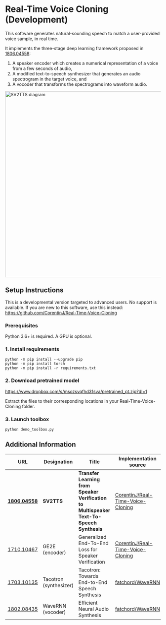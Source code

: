 # Real-Time Voice Cloning (Development)

This software generates natural-sounding speech to match a user-provided voice sample, in real time.

It implements the three-stage deep learning framework proposed in [1806.04558](https://arxiv.org/pdf/1806.04558.pdf):
1. A speaker encoder which creates a numerical representation of a voice from a few seconds of audio,
2. A modified text-to-speech synthesizer that generates an audio spectrogram in the target voice, and
3. A vocoder that transforms the spectrograms into waveform audio.

<img src="https://user-images.githubusercontent.com/67130644/94659641-73352480-02b9-11eb-9f25-8e3bc09297a3.png" alt="SV2TTS diagram" width="600"/>

## Setup Instructions

This is a developmental version targeted to advanced users. No support is available. If you are new to this software, use this instead: https://github.com/CorentinJ/Real-Time-Voice-Cloning

### Prerequisites

Python 3.6+ is required. A GPU is optional.

### 1. Install requirements 

```
python -m pip install --upgrade pip
python -m pip install torch
python -m pip install -r requirements.txt
```

### 2. Download pretrained model

https://www.dropbox.com/s/msozsvqfhd31sva/pretrained_pt.zip?dl=1

Extract the files to their corresponding locations in your Real-Time-Voice-Cloning folder.

### 3. Launch toolbox

```
python demo_toolbox.py
```

## Additional Information

| URL | Designation | Title | Implementation source |
| --- | ----------- | ----- | --------------------- |
|[**1806.04558**](https://arxiv.org/pdf/1806.04558.pdf) | **SV2TTS** | **Transfer Learning from Speaker Verification to Multispeaker Text-To-Speech Synthesis** | [CorentinJ/Real-Time-Voice-Cloning](https://github.com/CorentinJ/Real-Time-Voice-Cloning) |
|[1710.10467](https://arxiv.org/pdf/1710.10467.pdf) | GE2E (encoder)| Generalized End-To-End Loss for Speaker Verification | [CorentinJ/Real-Time-Voice-Cloning](https://github.com/CorentinJ/Real-Time-Voice-Cloning) |
|[1703.10135](https://arxiv.org/pdf/1703.10135.pdf) | Tacotron (synthesizer) | Tacotron: Towards End-to-End Speech Synthesis | [fatchord/WaveRNN](https://github.com/fatchord/WaveRNN)
|[1802.08435](https://arxiv.org/pdf/1802.08435.pdf) | WaveRNN (vocoder) | Efficient Neural Audio Synthesis | [fatchord/WaveRNN](https://github.com/fatchord/WaveRNN) |
